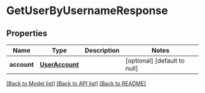 # GetUserByUsernameResponse
## Properties

| Name | Type | Description | Notes |
|------------ | ------------- | ------------- | -------------|
| **account** | [**UserAccount**](UserAccount.md) |  | [optional] [default to null] |

[[Back to Model list]](../README.md#documentation-for-models) [[Back to API list]](../README.md#documentation-for-api-endpoints) [[Back to README]](../README.md)

